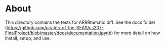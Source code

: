 
# About
This directory contains the tests for ARRRtomatic diff. See the docs folder (https://github.com/pirates-of-the-SEAS/cs207-FinalProject/blob/master/docs/documentation.ipynb) for more detail on how install, setup, and use.
